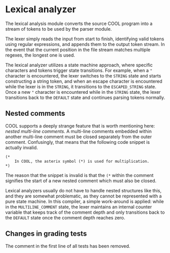 # Lexical analyzer
The lexical analysis module converts the source COOL program into a stream of tokens to be used by the parser module.

The lexer simply reads the input from start to finish, identifying valid tokens using regular expressions, and appends them to the output token stream. In the event that the current position in the file stream matches multiple regexes, the longest one is used.

The lexical analyzer utilizes a state machine approach, where specific characters and tokens trigger state transitions. For example, when a `"` character is encountered, the lexer switches to the `STRING` state and starts constructing a string token, and when an escape character is encountered while the lexer is in the `STRING`, it transitions to the `ESCAPED_STRING` state. Once a new `"` character is encountered while in the `STRING` state, the lexer transitions back to the `DEFAULT` state and continues parsing tokens normally.

## Nested comments
COOL supports a deeply strange feature that is worth mentioning here: *nested multi-line comments*. A multi-line comments embedded within another multi-line comment must be closed separately from the outer comment. Confusingly, that means that the following code snippet is actually invalid.

```
(*
    In COOL, the asterix symbol (*) is used for multiplication.
*)
```

The reason that the snippet is invalid is that the `(*` within the comment signifies the start of a new nested comment which must also be closed.

Lexical analyzers usually do not have to handle nested structures like this, and they are somewhat problematic, as they cannot be represented with a pure state machine. In this compiler, a simple work-around is applied: while in the `MULTILINE_COMMENT` state, the lexer maintains an internal counter variable that keeps track of the comment depth and only transitions back to the `DEFAULT` state once the comment depth reaches zero.


## Changes in grading tests
The comment in the first line of all tests has been removed.
